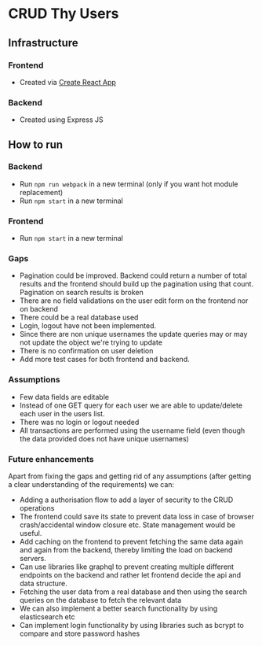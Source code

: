 # CRUD Thy Users

## Infrastructure

### Frontend

- Created via [Create React App](https://reactjs.org/docs/create-a-new-react-app.html)

### Backend

- Created using Express JS

## How to run

### Backend

- Run `npm run webpack` in a new terminal (only if you want hot module replacement)
- Run `npm start` in a new terminal

### Frontend

- Run `npm start` in a new terminal

### Gaps
- Pagination could be improved. Backend could return a number of total results and the frontend should build up the pagination using that count. Pagination on search results is broken
- There are no field validations on the user edit form on the frontend nor on backend
- There could be a real database used
- Login, logout have not been implemented.
- Since there are non unique usernames the update queries may or may not update the object we're trying to update
- There is no confirmation on user deletion
- Add more test cases for both frontend and backend.


### Assumptions
- Few data fields are editable
- Instead of one GET query for each user we are able to update/delete each user in the users list.
- There was no login or logout needed
- All transactions are performed using the username field (even though the data provided does not have unique usernames)

### Future enhancements

Apart from fixing the gaps and getting rid of any assumptions (after getting a clear understanding of the requirements) we can:

- Adding a authorisation flow to add a layer of security to the CRUD operations
- The frontend could save its state to prevent data loss in case of browser crash/accidental window closure etc. State management would be useful.
- Add caching on the frontend to prevent fetching the same data again and again from the backend, thereby limiting the load on backend servers. 
- Can use libraries like graphql to prevent creating multiple different endpoints on the backend and rather let frontend decide the api and data structure.
- Fetching the user data from a real database and then using the search queries on the database to fetch the relevant data
- We can also implement a better search functionality by using elasticsearch etc
- Can implement login functionality by using libraries such as bcrypt to compare and store password hashes